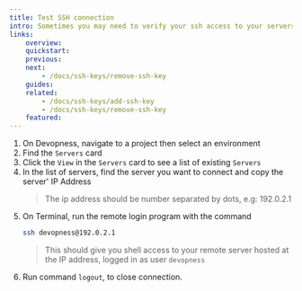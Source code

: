 ```yaml
---
title: Test SSH connection
intro: Sometimes you may need to verify your ssh access to your servers. Testing your access is important to ensure the creation and adition of your keys were setup correctly.
links:
    overview:
    quickstart:
    previous:
    next:
        - /docs/ssh-keys/remove-ssh-key
    guides:
    related:
        - /docs/ssh-keys/add-ssh-key
        - /docs/ssh-keys/remove-ssh-key
    featured:
---
```


1. On Devopness, navigate to a project then select an environment
1. Find the `Servers` card
1. Click the `View` in the `Servers` card to see a list of existing `Servers`
1. In the list of servers, find the server you want to connect and copy the server' IP Address
    > The ip address should be number separated by dots, e.g: 192.0.2.1
1. On Terminal, run the remote login program with the command
    ```bash
    ssh devopness@192.0.2.1
    ```
    > This should give you shell access to your remote server hosted at the IP address, logged in as user `devopness`
1. Run command `logout`, to close connection.
